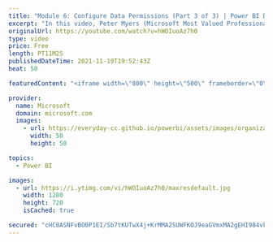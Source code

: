 ```yaml
---
title: "Module 6: Configure Data Permissions (Part 3 of 3) | Power BI Developer in a Day"
excerpt: "In this video, Peter Myers (Microsoft Most Valued Professional, and course developer) demonstrates how to create roles, and how to develop a data-driven security design. It is video 17 of 21.  The Power BI Developer in a Day online course empowers you as an app developer with the technical knowledge"
originalUrl: https://youtube.com/watch?v=hWOIuoAz7h0
type: video
price: Free
length: PT11M2S
publishedDateTime: 2021-11-19T19:52:43Z
heat: 50

featuredContent: "<iframe width=\"800\" height=\"500\" frameborder=\"0\" src=\"https://www.youtube.com/embed/hWOIuoAz7h0\" allow=\"accelerometer; autoplay; encrypted-media; gyroscope; picture-in-picture\" allowfullscreen></iframe>"

provider:
  name: Microsoft
  domain: microsoft.com
  images:
    - url: https://everyday-cc.github.io/powerbi/assets/images/organizations/microsoft.com-50x50.jpg
      width: 50
      height: 50

topics:
  - Power BI

images:
  - url: https://i.ytimg.com/vi/hWOIuoAz7h0/maxresdefault.jpg
    width: 1280
    height: 720
    isCached: true

secured: "cHC8ASNFvBO0P1EI/Sb7tKUTwX4j+KrMMA2SUWFKOJ9eaGVmxMA2gEHI984vkaYRTH2dImz5sANbVm1Z86hFgHvKgk4ASRQedi6+q8lXd/1NtfhaMEkerpDaZ2bkRT9oPYP8RywGdjNKYnynoQ5owt1olaiZrj5NkieBSLDU1Mwdx66ttO69P1FHypgxg4r/8t8UPZAe9hvxZ/LFlrf4rrTpemTsgQRZ4/Y71vLy7v4DiN872u+XqaUZg2r8XuhzZ50p5Iofl78KllUOAuQCU0ME9euJxkPtDxCuWowGFsTsY2LD6aKAj3tKDYwYT7mbnJjcJmasZdv+z8jvIE0iI6O1yB9UitMKyLNxuadW34cltfXA78nXFeWxX+e9qCKWjkEptkvELCLuKANcH7iT0EDIX7puXKzcnAprBfdPAtQ=;R7yybhjcvgDx/TZ1wHt1yQ=="
---
```


